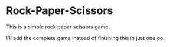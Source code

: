 # Rock-Paper-Scissors
This is a simple rock paper scissors game. 

I'll add the complete game instead of finishing this in just one go.
